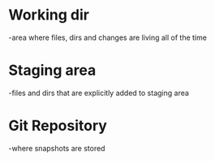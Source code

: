 # Working dir
-area where files, dirs and changes are living all of the time

# Staging area
-files and dirs that are explicitly added to staging area

# Git Repository
-where snapshots are stored

